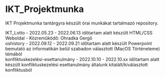 # IKT_Projektmunka
IKT Projektmunka tantárgyra készült órai munkákat tartalmazó repository.

IKT_Lotto - 2022.05.23 - 2022.06.13 időtartam alatt készült HTML/CSS Weboldal - Közreműködő: Ohradka Gergő  
oshistory - 2022.09.12 - 2022.09.21 időtartam alatt készült Powerpoint bemutató az informatikán belül szabadon választott (MacOS Történeleme) témából  
konfliktuskezelési-esettanulmány - 2022.10.10 - 2022.10.xx időtartam alatt készült konfliktuskezelési esettanulmány általunk kitalált/kiválasztott konfliktusból  
